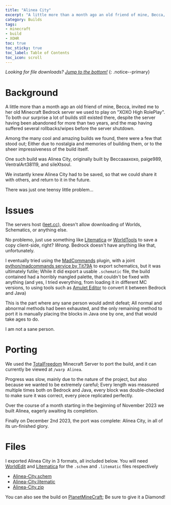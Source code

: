 ```yaml
---
title: "Alinea City"
excerpt: "A little more than a month ago an old friend of mine, Becca, invited me to her old Minecraft Bedrock server we used to play on \"XOXO High RolePlay\". To both our surprise..."
category: Builds
tags:
- minecraft
- build
- XOHR
toc: true
toc_sticky: true
toc_label: Table of Contents
toc_icon: scroll
---
```


*Looking for file downloads? [Jump to the bottom!](#files)*
{: .notice--primary}

# Background
A little more than a month ago an old friend of mine, Becca, invited me to her old Minecraft Bedrock server we used to play on "XOXO High RolePlay". To both our surprise a lot of builds still existed there, despite the server having been abandoned for more than two years, and the map having suffered several rollbacks/wipes before the server shutdown.

Among the many cool and amazing builds we found, there were a few that stood out; Either due to nostalgia and memories of building them, or to the sheer impressiveness of the build itself.

One such build was Alinea City, originally built by Beccaaaxoxo, paige989, VentralArt38119, and sileXtsoul.

We instantly knew Alinea City had to be saved, so that we could share it with others, and return to it in the future.

There was just one teensy little problem...

# Issues
The servers host ([leet.cc](https://leet.cc/)), doesn't allow downloading of Worlds, Schematics, or anything else.

No problemo, just use something like [Litematica](https://www.curseforge.com/minecraft/mc-mods/litematica) or [WorldTools](https://modrinth.com/mod/worldtools) to save a copy client-side, right? *Wrong*. Bedrock doesn't have anything like that, unfortunately.

I eventually tried using the [MadCommands](https://mad-hon.com/MadCommands/) plugin, with a joint [python/madcommands service by Tit79A](https://github.com/Tit79A/LEETSchematics) to export schematics, but it was ultimately futile; While it did export a usable `.schematic` file, the build contained had a horribly mangled palette, that couldn't be fixed with anything (and yes, I tried everything, from loading it in different MC versions, to using tools such as [Amulet Editor](https://github.com/Amulet-Team/Amulet-Map-Editor) to convert it between Bedrock and Java) 

This is the part where any sane person would admit defeat; All normal and abnormal methods had been exhausted, and the only remaining method to port it is manually placing the blocks in Java one by one, and that would take ages to do.

I am not a sane person.


# Porting
We used the [TotalFreedom](https://totalfreedom.tf/) Minecraft Server to port the build, and it can currently be viewed at `/warp Alinea`.

Progress was slow, mainly due to the nature of the project, but also because we wanted to be extremely careful; Every length was measured multiple times both on Bedrock and Java, every block was double-checked to make sure it was correct, every piece replicated perfectly.

Over the course of a month starting in the beginning of November 2023 we built Alinea, eagerly awaiting its completion.

Finally on December 2nd 2023, the port was complete: Alinea City, in all of its un-finished glory.


# Files

I exported Alinea City in 3 formats, all included below. 
You will need [WorldEdit](https://www.curseforge.com/minecraft/mc-mods/worldedit/) and [Litematica](https://www.curseforge.com/minecraft/mc-mods/litematica) for the `.schem` and `.litematic` files respectively

- [Alinea-City.schem](/assets/builds/alinea/Alinea-City.schem)
- [Alinea-City.litematic](/assets/builds/alinea/Alinea-City.litematic)
- [Alinea-City.zip](/assets/builds/alinea/Alinea-City.zip)

You can also see the build on [PlanetMineCraft](https://www.planetminecraft.com/project/alinea-6132636/); Be sure to give it a Diamond!
